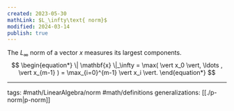 ```yaml
---
created: 2023-05-30
mathLink: $L_\infty\text{ norm}$
modified: 2024-03-14
publish: true
---
```


The $L_\infty$ norm of a vector $x$ measures its largest components.
$$
\begin{equation*}
\| \mathbf{x} \|_\infty = \max( \vert x_0 \vert, \ldots , \vert
x_{m-1} ) = \max_{i=0}^{m-1} \vert x_i \vert.
\end{equation*}
$$

---
tags: #math/LinearAlgebra/norm #math/definitions 
generalizations: [[./p-norm|p-norm]]